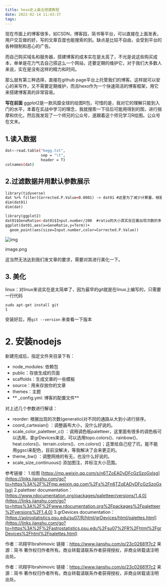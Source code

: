 ```yaml
---
title: hexo史上最全搭建教程
date: 2022-02-14 11:43:37
tags:
---
```


现在市面上的博客很多，如CSDN，博客园，简书等平台，可以直接在上面发表，用户交互做的好，写的文章百度也能搜索的到。缺点是比较不自由，会受到平台的各种限制和恶心的广告。

而自己购买域名和服务器，搭建博客的成本实在是太高了，不光是说这些购买成本，单单是花力气去自己搭这么一个网站，还要定期的维护它，对于我们大多数人来说，实在是没有这样的精力和时间。

那么就有第三种选择，直接在github page平台上托管我们的博客。这样就可以安心的来写作，又不需要定期维护，而且hexo作为一个快速简洁的博客框架，用它来搭建博客真的非常容易。

**写在前面**
 ggplot2是一款风靡全球的绘图R包，可惜的是，我对它的理解只能到入门的水平，本着在实战中学习的理念，我就搜索一下往后可能用得到的图，进行揣摩和优化，然后我发现了一个师兄的公众号，遂跟着这个师兄学习R绘图。公众号在文末。

## 1.读入数据



```bash
dat<-read.table("kegg.txt",
                sep = "\t",
                header = T)
colnames(dat)
```

## 2.过滤数据并用默认参数展示



```xml
library(tidyverse)
dat %>% filter(Corrected.P.Value<0.0001) -> dat01 #这里为了减少计算量，根据P值进行了过滤
dim(dat01)
dim(dat)

library(ggplot2)
dat01$GeneRatio<-dat01$Input.number/200  #ratio的大小其实反应着出现次数的多少
ggplot(dat01,aes(x=GeneRatio,y=Term))+
  geom_point(aes(size=Input.number,color=Corrected.P.Value))
```

![img](https:////upload-images.jianshu.io/upload_images/19527700-df1c0458ff3f06f3.png?imageMogr2/auto-orient/strip|imageView2/2/w/1200/format/webp)

image.png

这当然无法达到我们发文章的要求，需要对其进行美化一下。

## 3. 美化

linux：对linux来说实在是太简单了，因为最早的git就是在linux上编写的，只需要一行代码

```
sudo apt-get install git
1
```

安装好后，用`git --version` 来查看一下版本

# 2. 安装nodejs

新建完成后，指定文件夹目录下有：

- node_modules: 依赖包
- public：存放生成的页面
- scaffolds：生成文章的一些模板
- source：用来存放你的文章
- themes：主题
- ** _config.yml: 博客的配置文件**

对上述几个参数进行解读：

- reorder: 根据出现的次数(generatio)对不同的通路从大到小进行排序。
- coord_cartesian() ：调整画布大小，没什么好说的。
- scale_color_paletteer_c() ：调用调色板paletteer，这里面有很多的调色板可以选用，拿grDevices来说，可以选用topo.colors()、rainbow()、heat.colors()、terrain.colors()、cm.colors()；这里给自己挖了坑，能不能用ggsci来配色，目前没解决，等我解决了会来更正的。
- theme_bw() ：调整网络的有无，也没什么好说的。
- scale_size_continuous()  添加图注，并标注大小范围。

参考链接：
 1.绘图 [https://mp.weixin.qq.com/s/n6TZoEADyDFcGzSzoGxlsg](https://links.jianshu.com/go?to=https%3A%2F%2Fmp.weixin.qq.com%2Fs%2Fn6TZoEADyDFcGzSzoGxlsg)
 2.paletteer documentation：[https://www.rdocumentation.org/packages/paletteer/versions/1.4.0](https://links.jianshu.com/go?to=https%3A%2F%2Fwww.rdocumentation.org%2Fpackages%2Fpaletteer%2Fversions%2F1.4.0)
 3.grDevices documentation：[https://astrostatistics.psu.edu/su07/R/html/grDevices/html/palettes.html](https://links.jianshu.com/go?to=https%3A%2F%2Fastrostatistics.psu.edu%2Fsu07%2FR%2Fhtml%2FgrDevices%2Fhtml%2Fpalettes.html)



作者：巩翔宇Ibrahimovic
链接：https://www.jianshu.com/p/23c02681f7c2
来源：简书
著作权归作者所有。商业转载请联系作者获得授权，非商业转载请注明出处。



作者：巩翔宇Ibrahimovic
链接：https://www.jianshu.com/p/23c02681f7c2
来源：简书
著作权归作者所有。商业转载请联系作者获得授权，非商业转载请注明出处。
